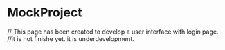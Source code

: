 # MockProject

// This page has been created to develop a user interface with login page.
//it is not finishe yet. it is underdevelopment. 
